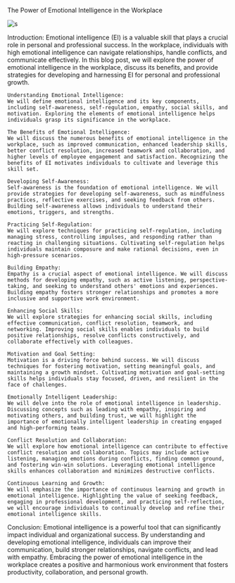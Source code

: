  The Power of Emotional Intelligence in the Workplace
 
 ![s](https://github.com/PraveenNanda124/Technical-blogs/assets/116082827/eac34381-4d8e-4bda-b52a-85d30d2f6887)


Introduction:
Emotional intelligence (EI) is a valuable skill that plays a crucial role in personal and professional success. In the workplace, individuals with high emotional intelligence can navigate relationships, handle conflicts, and communicate effectively. In this blog post, we will explore the power of emotional intelligence in the workplace, discuss its benefits, and provide strategies for developing and harnessing EI for personal and professional growth.

    Understanding Emotional Intelligence:
    We will define emotional intelligence and its key components, including self-awareness, self-regulation, empathy, social skills, and motivation. Exploring the elements of emotional intelligence helps individuals grasp its significance in the workplace.

    The Benefits of Emotional Intelligence:
    We will discuss the numerous benefits of emotional intelligence in the workplace, such as improved communication, enhanced leadership skills, better conflict resolution, increased teamwork and collaboration, and higher levels of employee engagement and satisfaction. Recognizing the benefits of EI motivates individuals to cultivate and leverage this skill set.

    Developing Self-Awareness:
    Self-awareness is the foundation of emotional intelligence. We will provide strategies for developing self-awareness, such as mindfulness practices, reflective exercises, and seeking feedback from others. Building self-awareness allows individuals to understand their emotions, triggers, and strengths.

    Practicing Self-Regulation:
    We will explore techniques for practicing self-regulation, including managing stress, controlling impulses, and responding rather than reacting in challenging situations. Cultivating self-regulation helps individuals maintain composure and make rational decisions, even in high-pressure scenarios.

    Building Empathy:
    Empathy is a crucial aspect of emotional intelligence. We will discuss methods for developing empathy, such as active listening, perspective-taking, and seeking to understand others' emotions and experiences. Building empathy fosters stronger relationships and promotes a more inclusive and supportive work environment.

    Enhancing Social Skills:
    We will explore strategies for enhancing social skills, including effective communication, conflict resolution, teamwork, and networking. Improving social skills enables individuals to build positive relationships, resolve conflicts constructively, and collaborate effectively with colleagues.

    Motivation and Goal Setting:
    Motivation is a driving force behind success. We will discuss techniques for fostering motivation, setting meaningful goals, and maintaining a growth mindset. Cultivating motivation and goal-setting skills helps individuals stay focused, driven, and resilient in the face of challenges.

    Emotionally Intelligent Leadership:
    We will delve into the role of emotional intelligence in leadership. Discussing concepts such as leading with empathy, inspiring and motivating others, and building trust, we will highlight the importance of emotionally intelligent leadership in creating engaged and high-performing teams.

    Conflict Resolution and Collaboration:
    We will explore how emotional intelligence can contribute to effective conflict resolution and collaboration. Topics may include active listening, managing emotions during conflicts, finding common ground, and fostering win-win solutions. Leveraging emotional intelligence skills enhances collaboration and minimizes destructive conflicts.

    Continuous Learning and Growth:
    We will emphasize the importance of continuous learning and growth in emotional intelligence. Highlighting the value of seeking feedback, engaging in professional development, and practicing self-reflection, we will encourage individuals to continually develop and refine their emotional intelligence skills.

Conclusion:
Emotional intelligence is a powerful tool that can significantly impact individual and organizational success. By understanding and developing emotional intelligence, individuals can improve their communication, build stronger relationships, navigate conflicts, and lead with empathy. Embracing the power of emotional intelligence in the workplace creates a positive and harmonious work environment that fosters productivity, collaboration, and personal growth.
